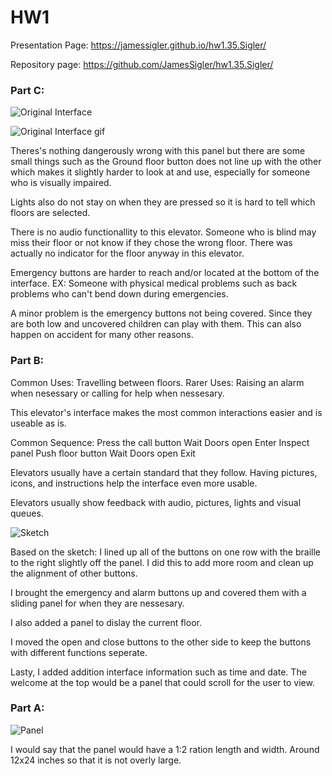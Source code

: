 # HW1

Presentation Page: https://jamessigler.github.io/hw1.35.Sigler/

Repository page: https://github.com/JamesSigler/hw1.35.Sigler/

### Part C:

![Original Interface](https://i.imgur.com/X09iIa5.jpg)


![Original Interface gif](https://media.giphy.com/media/cKc9OKrsUHYWIT0jEF/giphy.gif)

Theres's nothing dangerously wrong with this panel but there are some small things such as the Ground floor
button does not line up with the other which makes it slightly harder to look at and use, especially for someone who is visually impaired.

Lights also do not stay on when they are pressed so it is hard to tell which floors are selected.

There is no audio functionallity to this elevator. Someone who is blind may miss their floor or not know if they chose the wrong floor.
There was actually no indicator for the floor anyway in this elevator.

Emergency buttons are harder to reach and/or located at the bottom of the interface. 
EX: Someone with physical medical problems such as back problems who can't bend down during emergencies.

A minor problem is the emergency buttons not being covered. Since they are both low and uncovered children can play with them. 
This can also happen on accident for many other reasons.

### Part B:
Common Uses: Travelling between floors.
Rarer Uses: Raising an alarm when nesessary or calling for help when nessesary.

This elevator's interface makes the most common interactions easier and is useable as is.

Common Sequence:
Press the call button
Wait
Doors open
Enter
Inspect panel
Push floor button
Wait
Doors open
Exit

Elevators usually have a certain standard that they follow. Having pictures, icons, and instructions help the interface even more usable.

Elevators usually show feedback with audio, pictures, lights and visual queues.


![Sketch](https://i.imgur.com/P6BULlS.jpg)

Based on the sketch:
I lined up all of the buttons on one row with the braille to the right slightly off the panel. I did this to add more room and clean up the alignment of other buttons. 

I brought the emergency and alarm buttons up and covered them with a sliding panel for when they are nessesary. 

I also added a panel to dislay the current floor.

I moved the open and close buttons to the other side to keep the buttons with different functions seperate.

Lasty, I added addition interface information such as time and date. The welcome at the top would be a panel that could scroll for the user to view.

### Part A:

![Panel](https://i.imgur.com/HIcDTxa.png)

I would say that the panel would have a 1:2 ration length and width. Around 12x24 inches so that it is not overly large.




